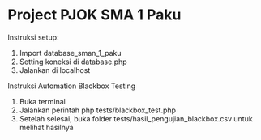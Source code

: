 # Project PJOK SMA 1 Paku

Instruksi setup:
1. Import database_sman_1_paku
2. Setting koneksi di database.php
3. Jalankan di localhost

Instruksi Automation Blackbox Testing
1. Buka terminal
2. Jalankan perintah php tests/blackbox_test.php
3. Setelah selesai, buka folder tests/hasil_pengujian_blackbox.csv untuk melihat hasilnya
